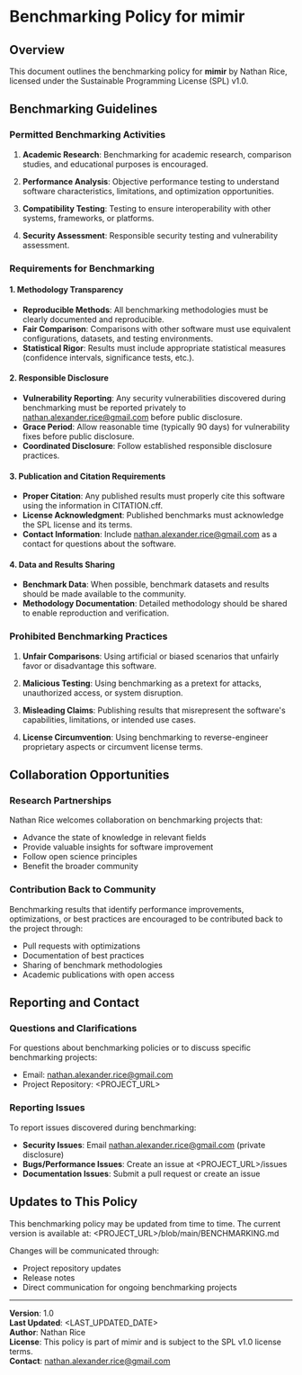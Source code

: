 # Benchmarking Policy for mimir

## Overview

This document outlines the benchmarking policy for **mimir** by Nathan Rice, licensed under the Sustainable Programming License (SPL) v1.0.

## Benchmarking Guidelines

### Permitted Benchmarking Activities

1. **Academic Research**: Benchmarking for academic research, comparison studies, and educational purposes is encouraged.

2. **Performance Analysis**: Objective performance testing to understand software characteristics, limitations, and optimization opportunities.

3. **Compatibility Testing**: Testing to ensure interoperability with other systems, frameworks, or platforms.

4. **Security Assessment**: Responsible security testing and vulnerability assessment.

### Requirements for Benchmarking

#### 1. Methodology Transparency
- **Reproducible Methods**: All benchmarking methodologies must be clearly documented and reproducible.
- **Fair Comparison**: Comparisons with other software must use equivalent configurations, datasets, and testing environments.
- **Statistical Rigor**: Results must include appropriate statistical measures (confidence intervals, significance tests, etc.).

#### 2. Responsible Disclosure
- **Vulnerability Reporting**: Any security vulnerabilities discovered during benchmarking must be reported privately to nathan.alexander.rice@gmail.com before public disclosure.
- **Grace Period**: Allow reasonable time (typically 90 days) for vulnerability fixes before public disclosure.
- **Coordinated Disclosure**: Follow established responsible disclosure practices.

#### 3. Publication and Citation Requirements
- **Proper Citation**: Any published results must properly cite this software using the information in CITATION.cff.
- **License Acknowledgment**: Published benchmarks must acknowledge the SPL license and its terms.
- **Contact Information**: Include nathan.alexander.rice@gmail.com as a contact for questions about the software.

#### 4. Data and Results Sharing
- **Benchmark Data**: When possible, benchmark datasets and results should be made available to the community.
- **Methodology Documentation**: Detailed methodology should be shared to enable reproduction and verification.

### Prohibited Benchmarking Practices

1. **Unfair Comparisons**: Using artificial or biased scenarios that unfairly favor or disadvantage this software.

2. **Malicious Testing**: Using benchmarking as a pretext for attacks, unauthorized access, or system disruption.

3. **Misleading Claims**: Publishing results that misrepresent the software's capabilities, limitations, or intended use cases.

4. **License Circumvention**: Using benchmarking to reverse-engineer proprietary aspects or circumvent license terms.

## Collaboration Opportunities

### Research Partnerships
Nathan Rice welcomes collaboration on benchmarking projects that:
- Advance the state of knowledge in relevant fields
- Provide valuable insights for software improvement
- Follow open science principles
- Benefit the broader community

### Contribution Back to Community
Benchmarking results that identify performance improvements, optimizations, or best practices are encouraged to be contributed back to the project through:
- Pull requests with optimizations
- Documentation of best practices
- Sharing of benchmark methodologies
- Academic publications with open access

## Reporting and Contact

### Questions and Clarifications
For questions about benchmarking policies or to discuss specific benchmarking projects:
- Email: nathan.alexander.rice@gmail.com
- Project Repository: <PROJECT_URL>

### Reporting Issues
To report issues discovered during benchmarking:
- **Security Issues**: Email nathan.alexander.rice@gmail.com (private disclosure)
- **Bugs/Performance Issues**: Create an issue at <PROJECT_URL>/issues
- **Documentation Issues**: Submit a pull request or create an issue

## Updates to This Policy

This benchmarking policy may be updated from time to time. The current version is available at:
<PROJECT_URL>/blob/main/BENCHMARKING.md

Changes will be communicated through:
- Project repository updates
- Release notes
- Direct communication for ongoing benchmarking projects

---

**Version**: 1.0  
**Last Updated**: <LAST_UPDATED_DATE>  
**Author**: Nathan Rice  
**License**: This policy is part of mimir and is subject to the SPL v1.0 license terms.  
**Contact**: nathan.alexander.rice@gmail.com